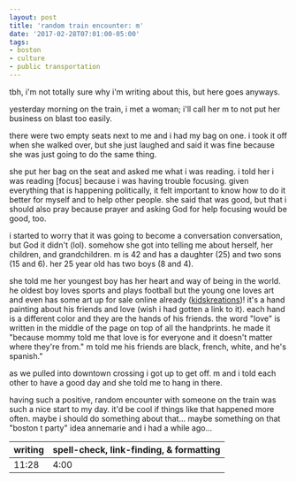 ```yaml
---
layout: post
title: 'random train encounter: m'
date: '2017-02-28T07:01:00-05:00'
tags:
- boston
- culture
- public transportation
---
```


tbh, i'm not totally sure why i'm writing about this, but here goes anyways.

yesterday morning on the train, i met a woman; i'll call her m to not put her business on blast too easily. 

there were two empty seats next to me and i had my bag on one. i took it off when she walked over, but she just laughed and said it was fine because she was just going to do the same thing. 

she put her bag on the seat and asked me what i was reading. i told her i was reading [focus] because i was having trouble focusing. given everything that is happening politically, it felt important to know how to do it better for myself and to help other people. she said that was good, but that i should also pray because prayer and asking God for help focusing would be good, too. 

i started to worry that it was going to become a conversation conversation, but God it didn't (lol). somehow she got into telling me about herself, her children, and grandchildren. m is 42 and has a daughter (25) and two sons (15 and 6). her 25 year old has two boys (8 and 4).

she told me her youngest boy has her heart and way of being in the world. he oldest boy loves sports and plays football but the young one loves art and even has some art up for sale online already ([kidskreations](https://kidskreations.us/))! it's a hand painting about his friends and love (wish i had gotten a link to it). each hand is a different color and they are the hands of his friends. the word "love" is written in the middle of the page on top of all the handprints. he made it "because mommy told me that love is for everyone and it doesn't matter where they're from." m told me his friends are black, french, white, and he's spanish."

as we pulled into downtown crossing i got up to get off. m and i told each other to have a good day and she told me to hang in there. 

having such a positive, random encounter with someone on the train was such a nice start to my day. it'd be cool if things like that happened more often. maybe i should do something about that... maybe something on that "boston t party" idea annemarie and i had a while ago...

<table>
	<thead>
		<tr>
			<th>writing</th>
			<th>spell-check, link-finding, & formatting</th>
		</tr>
	</thead>
	<tbody>
		<tr>
			<td>11:28</td>
			<td>4:00</td>
		</tr>
	</tbody>
</table>
